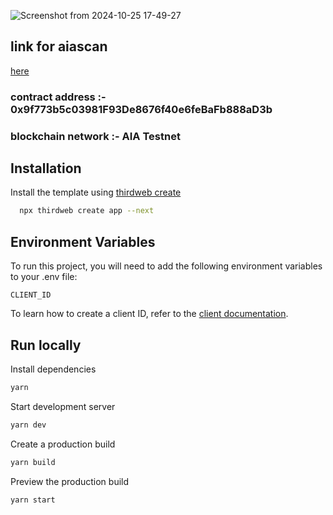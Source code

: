 ![Screenshot from 2024-10-25 17-49-27](https://github.com/user-attachments/assets/8cd3285b-6075-4367-97c9-282bddc342be)


## link for aiascan

 [here](https://testnet.aiascan.com/address/0x9f773b5c03981F93De8676f40e6feBaFb888aD3b)

### contract address :- 0x9f773b5c03981F93De8676f40e6feBaFb888aD3b


### blockchain network :- AIA Testnet

## Installation

Install the template using [thirdweb create](https://portal.thirdweb.com/cli/create)

```bash
  npx thirdweb create app --next
```

## Environment Variables

To run this project, you will need to add the following environment variables to your .env file:

`CLIENT_ID`

To learn how to create a client ID, refer to the [client documentation](https://portal.thirdweb.com/typescript/v5/client). 

## Run locally

Install dependencies

```bash
yarn
```

Start development server

```bash
yarn dev
```

Create a production build

```bash
yarn build
```

Preview the production build

```bash
yarn start
```

